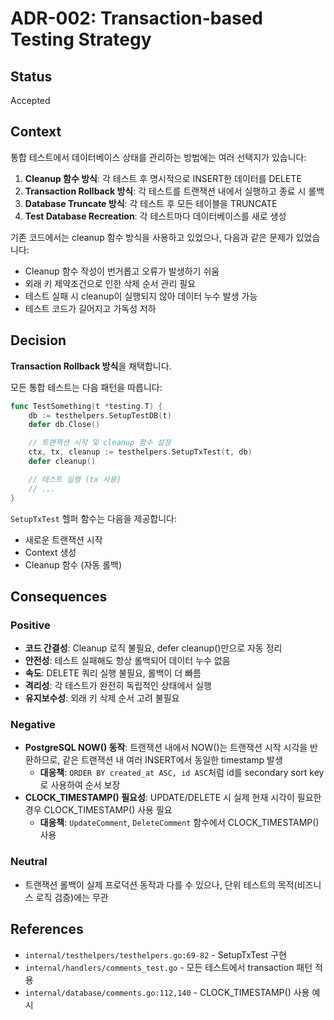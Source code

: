# ADR-002: Transaction-based Testing Strategy

## Status
Accepted

## Context
통합 테스트에서 데이터베이스 상태를 관리하는 방법에는 여러 선택지가 있습니다:

1. **Cleanup 함수 방식**: 각 테스트 후 명시적으로 INSERT한 데이터를 DELETE
2. **Transaction Rollback 방식**: 각 테스트를 트랜잭션 내에서 실행하고 종료 시 롤백
3. **Database Truncate 방식**: 각 테스트 후 모든 테이블을 TRUNCATE
4. **Test Database Recreation**: 각 테스트마다 데이터베이스를 새로 생성

기존 코드에서는 cleanup 함수 방식을 사용하고 있었으나, 다음과 같은 문제가 있었습니다:
- Cleanup 함수 작성이 번거롭고 오류가 발생하기 쉬움
- 외래 키 제약조건으로 인한 삭제 순서 관리 필요
- 테스트 실패 시 cleanup이 실행되지 않아 데이터 누수 발생 가능
- 테스트 코드가 길어지고 가독성 저하

## Decision
**Transaction Rollback 방식**을 채택합니다.

모든 통합 테스트는 다음 패턴을 따릅니다:
```go
func TestSomething(t *testing.T) {
    db := testhelpers.SetupTestDB(t)
    defer db.Close()

    // 트랜잭션 시작 및 cleanup 함수 설정
    ctx, tx, cleanup := testhelpers.SetupTxTest(t, db)
    defer cleanup()

    // 테스트 실행 (tx 사용)
    // ...
}
```

`SetupTxTest` 헬퍼 함수는 다음을 제공합니다:
- 새로운 트랜잭션 시작
- Context 생성
- Cleanup 함수 (자동 롤백)

## Consequences

### Positive
- **코드 간결성**: Cleanup 로직 불필요, defer cleanup()만으로 자동 정리
- **안전성**: 테스트 실패해도 항상 롤백되어 데이터 누수 없음
- **속도**: DELETE 쿼리 실행 불필요, 롤백이 더 빠름
- **격리성**: 각 테스트가 완전히 독립적인 상태에서 실행
- **유지보수성**: 외래 키 삭제 순서 고려 불필요

### Negative
- **PostgreSQL NOW() 동작**: 트랜잭션 내에서 NOW()는 트랜잭션 시작 시각을 반환하므로, 같은 트랜잭션 내 여러 INSERT에서 동일한 timestamp 발생
  - **대응책**: `ORDER BY created_at ASC, id ASC`처럼 id를 secondary sort key로 사용하여 순서 보장
- **CLOCK_TIMESTAMP() 필요성**: UPDATE/DELETE 시 실제 현재 시각이 필요한 경우 CLOCK_TIMESTAMP() 사용 필요
  - **대응책**: `UpdateComment`, `DeleteComment` 함수에서 CLOCK_TIMESTAMP() 사용

### Neutral
- 트랜잭션 롤백이 실제 프로덕션 동작과 다를 수 있으나, 단위 테스트의 목적(비즈니스 로직 검증)에는 무관

## References
- `internal/testhelpers/testhelpers.go:69-82` - SetupTxTest 구현
- `internal/handlers/comments_test.go` - 모든 테스트에서 transaction 패턴 적용
- `internal/database/comments.go:112,140` - CLOCK_TIMESTAMP() 사용 예시
